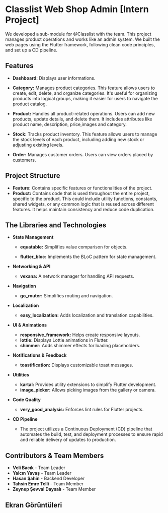 
# Classlist Web Shop Admin [Intern Project]

We developed a sub-module for @Classlist with the team. This project manages product operations and works like an admin system. We built the web pages using the Flutter framework, following clean code principles, and set up a CD pipeline.


## Features

* **Dashboard:** Displays user informations.

* **Category:** Manages product categories. This feature allows users to create, edit, delete, and organize categories. It's useful for organizing products into logical groups, making it easier for users to navigate the product catalog.

* **Product:** Handles all product-related operations. Users can add new products, update details, and delete them. It includes attributes like product name, description, price,images and  category.

* **Stock:** Tracks product inventory. This feature allows users to manage the stock levels of each product, including adding new stock or adjusting existing levels. 

* **Order:** Manages customer orders. Users can view orders placed by customers.

## Project Structure

* **Feature:** Contains specific features or functionalities of the project.
* **Product:** Contains code that is used throughout the entire project, specific to the product. This could include utility functions, constants, shared widgets, or any common logic that is reused across different features. It helps maintain consistency and reduce code duplication.
## The Libraries and Technologies

* **State Management**

  * **equatable:** Simplifies value comparison for objects.

  * **flutter_bloc:** Implements the BLoC pattern for state management.

* **Networking & API**
  * **vexana:** A network manager for handling API requests.

* **Navigation**
  * **go_router:** Simplifies routing and navigation.

* **Localization**
  * **easy_localization:** Adds localization and translation capabilities.

* **UI & Animations**
  * **responsive_framework:** Helps create responsive layouts.
  * **lottie:** Displays Lottie animations in Flutter.
  * **shimmer:** Adds shimmer effects for loading placeholders.

* **Notifications & Feedback**
  * **toastification:** Displays customizable toast messages.

* **Utilities**
  * **kartal:** Provides utility extensions to simplify Flutter development.
  * **image_picker:** Allows picking images from the gallery or camera.

* **Code Quality**
  * **very_good_analysis:** Enforces lint rules for Flutter projects.

* **CD Pipeline**
  * The project utilizes a Continuous Deployment (CD) pipeline that automates the build, test, and deployment processes to ensure rapid and reliable delivery of updates to production.
## Contributors & Team Members

- **Veli Bacık** - Team Leader
- **Yalcın Yavaş** - Team Leader
- **Hasan Şahin** - Backend Developer
- **Tahsin Emre Telli** - Team Member
- **Zeynep Şevval Daysalı** - Team Member

  
## Ekran Görüntüleri



  
